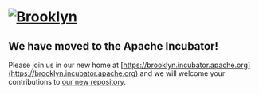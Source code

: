 # [![**Brooklyn**](https://brooklyn.incubator.apache.org/style/img/brooklyn-logo-150px.png)](https://brooklyn.incubator.apache.org)

## We have moved to the Apache Incubator!

Please join us in our new home at
[https://brooklyn.incubator.apache.org](https://brooklyn.incubator.apache.org)
and we will welcome your contributions to [our new
repository](https://github.com/apache/incubator-brooklyn).
